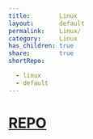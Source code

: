 ```yaml
---
title:        Linux
layout:       default
permalink:    Linux/
category:     Linux
has_children: true
share:        true
shortRepo:

  - linux
  - default
---
```


# [REPO](https://github.com/14paxton/Linux)